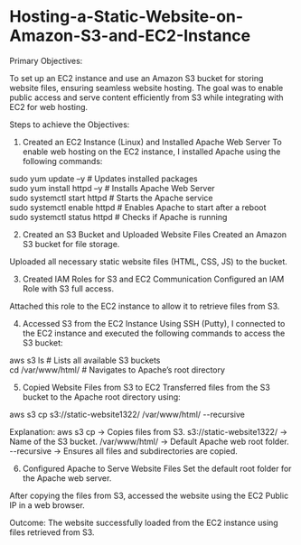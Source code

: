 # Hosting-a-Static-Website-on-Amazon-S3-and-EC2-Instance

Primary Objectives:

To set up an EC2 instance and use an Amazon S3 bucket for storing website files, ensuring seamless website hosting. The goal was to enable public access and serve content efficiently from S3 while integrating with EC2 for web hosting.

Steps to achieve the Objectives:

1. Created an EC2 Instance (Linux) and Installed Apache Web Server
To enable web hosting on the EC2 instance, I installed Apache using the following commands:

sudo yum update –y                # Updates installed packages  
sudo yum install httpd –y         # Installs Apache Web Server  
sudo systemctl start httpd        # Starts the Apache service  
sudo systemctl enable httpd       # Enables Apache to start after a reboot  
sudo systemctl status httpd       # Checks if Apache is running  

2. Created an S3 Bucket and Uploaded Website Files
Created an Amazon S3 bucket for file storage.

Uploaded all necessary static website files (HTML, CSS, JS) to the bucket.

3. Created IAM Roles for S3 and EC2 Communication
Configured an IAM Role with S3 full access.

Attached this role to the EC2 instance to allow it to retrieve files from S3.

4. Accessed S3 from the EC2 Instance
Using SSH (Putty), I connected to the EC2 instance and executed the following commands to access the S3 bucket:

aws s3 ls                  # Lists all available S3 buckets  
cd /var/www/html/          # Navigates to Apache’s root directory  

5. Copied Website Files from S3 to EC2
Transferred files from the S3 bucket to the Apache root directory using:

aws s3 cp s3://static-website1322/ /var/www/html/ --recursive

Explanation:
aws s3 cp → Copies files from S3.
s3://static-website1322/ → Name of the S3 bucket.
/var/www/html/ → Default Apache web root folder.
--recursive → Ensures all files and subdirectories are copied.

6. Configured Apache to Serve Website Files
Set the default root folder for the Apache web server.

After copying the files from S3, accessed the website using the EC2 Public IP in a web browser.

Outcome: The website successfully loaded from the EC2 instance using files retrieved from S3.

